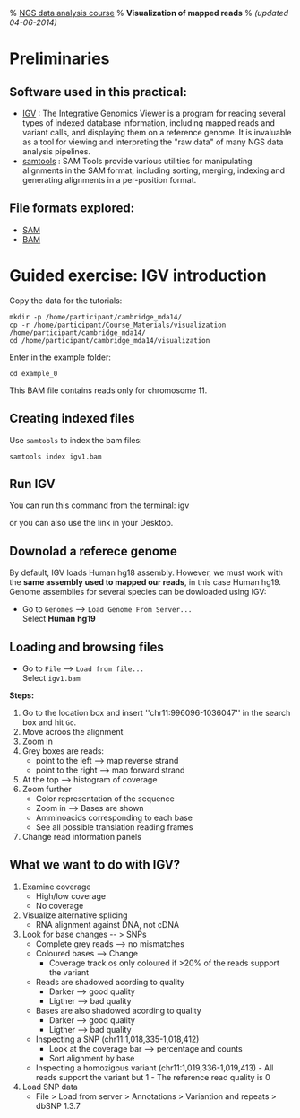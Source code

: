 % [NGS data analysis course](http://ngscourse.github.io/)
% __Visualization of mapped reads__
% _(updated 04-06-2014)_

<!-- COMMON LINKS HERE -->

[IGV]: http://www.broadinstitute.org/igv/home "IGV"
[Samtools]: http://samtools.sourceforge.net/ "samtools"


Preliminaries
================================================================================

Software used in this practical:
--------------------------------

- [IGV] : The Integrative Genomics Viewer is a program for reading several types of indexed database information, including mapped reads and variant calls, and displaying them on a reference genome. It is invaluable as a tool for viewing and interpreting the "raw data" of many NGS data analysis pipelines.
- [samtools] : SAM Tools provide various utilities for manipulating alignments in the SAM format, including sorting, merging, indexing and generating alignments in a per-position format.


File formats explored:
----------------------

- [SAM](http://samtools.sourceforge.net/SAMv1.pdf)
- [BAM](http://www.broadinstitute.org/igv/bam)


Guided exercise: IGV introduction
================================================================================

Copy the data for the tutorials:

    mkdir -p /home/participant/cambridge_mda14/
    cp -r /home/participant/Course_Materials/visualization /home/participant/cambridge_mda14/
    cd /home/participant/cambridge_mda14/visualization

Enter in the example folder:

    cd example_0

This BAM file contains reads only for chromosome 11.

Creating indexed files
--------------------------------------------------------------------------------

Use ``samtools`` to index the bam files:

    samtools index igv1.bam


Run IGV
--------------------------------------------------------------------------------

You can run this command from the terminal:
    igv

or you can also use the link in your Desktop.


Downolad a referece genome
--------------------------------------------------------------------------------

By default, IGV loads Human hg18 assembly. However, we must work with the **same assembly used to mapped our reads**, in this case Human hg19.  
Genome assemblies for several species can be dowloaded using IGV:

- Go to ``Genomes`` --> ``Load Genome From Server...``  
Select **Human hg19**

    
Loading and browsing files
--------------------------------------------------------------------------------

- Go to ``File`` --> ``Load from file...``  
Select ``igv1.bam``

**Steps:**

1. Go to the location box and insert ''chr11:996096-1036047'' in the search box and hit ``Go``.
2. Move acroos the alignment
3. Zoom in
4. Grey boxes are reads:
      - point to the left --> map reverse strand
      - point to the right --> map forward strand
5. At the top --> histogram of coverage
6. Zoom further
      - Color representation of the sequence
      - Zoom in --> Bases are shown
      - Amminoacids corresponding to each base
      - See all possible translation reading frames
7. Change read information panels
      
What we want to do with IGV?
--------------------------------------------------------------------------------
1. Examine coverage
      - High/low coverage
      - No coverage
2. Visualize alternative splicing
      - RNA alignment against DNA, not cDNA
3. Look for base changes -- > SNPs
      - Complete grey reads --> no mismatches
      - Coloured bases --> Change
	    - Coverage track os only coloured if >20% of the reads support the variant
      - Reads are shadowed acording to quality
	    - Darker --> good quality
	    - Ligther --> bad quality
      - Bases are also shadowed acording to quality
	    - Darker --> good quality
	    - Ligther --> bad quality
      - Inspecting a SNP (chr11:1,018,335-1,018,412)
	    - Look at the coverage bar --> percentage and counts
	    - Sort alignment by base
      - Inspecting a homozigous variant (chr11:1,019,336-1,019,413)
            - All reads support the variant but 1
            - The reference read quality is 0
4. Load SNP data
      - File > Load from server > Annotations > Variantion and repeats > dbSNP 1.3.7




